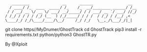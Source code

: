 
       ________               __      ______                __  
      / ____/ /_  ____  _____/ /_    /_  __/________ ______/ /__
     / / __/ __ \/ __ \/ ___/ __/_____/ / / ___/ __ `/ ___/ //_/
    / /_/ / / / / /_/ (__  ) /_/_____/ / / /  / /_/ / /__/ ,<   
    \____/_/ /_/\____/____/\__/     /_/ /_/   \__,_/\___/_/|_| 

git clone https//MyDrumer/GhostTrack
cd GhostTrack
pip3 install -r requirements.txt
python/python3 GhostTR.py

By @Xploit
